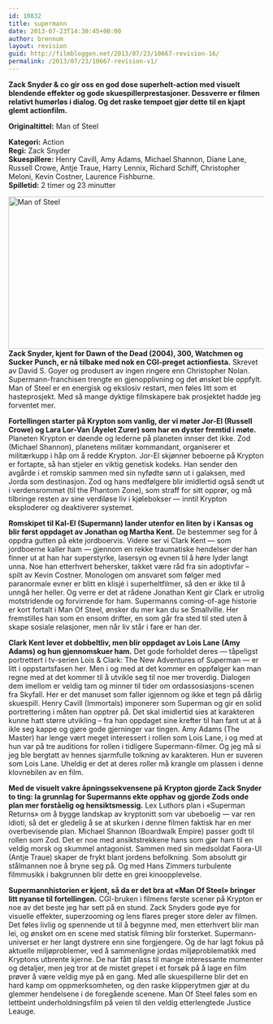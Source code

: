 ```yaml
---
id: 10832
title: supermann
date: 2013-07-23T14:30:45+00:00
author: brennum
layout: revision
guid: http://filmbloggen.net/2013/07/23/10667-revision-16/
permalink: /2013/07/23/10667-revision-v1/
---
```

**Zack Snyder & co gir oss en god dose superhelt-action med visuelt blendende effekter og gode skuespillerprestasjoner. Dessverre er filmen relativt humørløs i dialog. Og det raske tempoet gjør dette til en kjapt glemt actionfilm.**

**<!--more-->Originaltittel:** Man of Steel

  
**Kategori:** Action  
**Regi:** Zack Snyder  
**Skuespillere:** Henry Cavill, Amy Adams, Michael Shannon, Diane Lane, Russell Crowe, Antje Traue, Harry Lennix, Richard Schiff, Christopher Meloni, Kevin Costner, Laurence Fishburne.  
**Spilletid:** 2 timer og 23 minutter

[<img class="alignnone  wp-image-10691" alt="Man of Steel" src="http://filmbloggen.net/wp-content/uploads/2013/06/Man-of-Steel-Russell-Crowe-image-2.jpg" width="600" height="300" />](http://filmbloggen.net/wp-content/uploads/2013/06/Man-of-Steel-Russell-Crowe-image-2.jpg)  
**Zack Snyder, kjent for Dawn of the Dead (2004), 300, Watchmen og Sucker Punch, er nå tilbake med nok en CGI-preget actionfiesta.** Skrevet av David S. Goyer og produsert av ingen ringere enn Christopher Nolan. Supermann-franchisen trengte en gjenopplivning og det ønsket ble oppfylt. Man of Steel er en energisk og ekslosiv restart, men føles litt som et hasteprosjekt. Med så mange dyktige filmskapere bak prosjektet hadde jeg forventet mer.

**Fortellingen starter på Krypton som vanlig, der vi møter Jor-El (Russell Crowe) og Lara Lor-Van (Ayelet Zurer) som har en dyster fremtid i møte.** Planeten Krypton er døende og lederne på planeten innser det ikke. Zod (Michael Shannon), planetens militær kommandant, organiserer et militærkupp i håp om å redde Krypton. Jor-El skjønner beboerne på Krypton er fortapte, så han stjeler en viktig genetisk kodeks. Han sender den avgårde i et romskip sammen med sin nyfødte sønn ut i galaksen, med Jorda som destinasjon. Zod og hans medfølgere blir imidlertid også sendt ut i verdensrommet (til the Phantom Zone), som straff for sitt opprør, og må tilbringe resten av sine verdiløse liv i kjølebokser — inntil Krypton eksploderer og deaktiverer systemet.

**Romskipet til Kal-El (Supermann) lander utenfor en liten by i Kansas og blir først oppdaget av Jonathan og Martha Kent.** De bestemmer seg for å oppdra gutten på ekte jordboervis. Videre ser vi Clark Kent — som jordboerne kaller ham — gjennom en rekke traumatiske hendelser der han finner ut at han har superstyrke, lasersyn og evnen til å høre lyder langt unna. Noe han etterhvert behersker, takket være råd fra sin adoptivfar &#8211; spilt av Kevin Costner. Monologen om ansvaret som følger med paranormale evner er blitt en klisjé i superheltfilmer, så den er ikke til å unngå her heller. Og verre er det at rådene Jonathan Kent gir Clark er utrolig motstridende og forvirrende for ham. Supermanns coming-of-age historie er kort fortalt i Man Of Steel, ønsker du mer kan du se Smallville. Her fremstilles han som en ensom drifter, en som går fra sted til sted uten å skape sosiale relasjoner, men når liv står i fare er han der.

**Clark Kent lever et dobbeltliv, men blir oppdaget av Lois Lane (Amy Adams) og hun gjennomskuer ham.** Det gode forholdet deres — tåpeligst portrettert i tv-serien Lois & Clark: The New Adventures of Superman — er litt i oppstartsfasen her. Men i og med at det kommer en oppfølger kan man regne med at det kommer til å utvikle seg til noe mer troverdig. Dialogen dem imellom er veldig tam og minner til tider om ordassosiasjons-scenen fra Skyfall. Her er det manuset som faller igjennom og ikke et tegn på dårlig skuespill. Henry Cavill (Immortals) imponerer som Superman og gir en solid portrettering i måten han opptrer på. Det skal imidlertid sies at karakteren kunne hatt større utvikling &#8211; fra han oppdaget sine krefter til han fant ut at å ikle seg kappe og gjøre gode gjerninger var tingen. Amy Adams (The Master) har lenge vært meget interessert i rollen som Lois Lane, i og med at hun var på tre auditions for rollen i tidligere Supermann-filmer. Og jeg må si jeg ble bergtatt av hennes sjarmfulle tolkning av karakteren. Hun er suveren som Lois Lane. Uheldig er det at deres roller må krangle om plassen i denne klovnebilen av en film.

**Med de visuelt vakre åpningssekvensene på Krypton gjorde Zack Snyder to ting: la grunnlag for Supermanns ekte opphav og gjorde Zods onde plan mer forståelig og hensiktsmessig.** Lex Luthors plan i «Superman Returns» om å bygge landskap av kryptonitt som var ubeboelig — var ren idioti, så det er gledelig å se at skurken i denne filmen faktisk har en mer overbevisende plan. Michael Shannon (Boardwalk Empire) passer godt til rollen som Zod. Det er noe med ansiktstrekkene hans som gjør ham til en veldig morsk og skummel antagonist. Sammen med sin medsoldat Faora-Ul (Antje Traue) skaper de frykt blant jordens befolkning. Som absolutt gir stålmannen noe å bryne seg på. Og med Hans Zimmers turbulente filmmusikk i bakgrunnen blir dette en grei kinoopplevelse.

**Supermannhistorien er kjent, så da er det bra at «Man Of Steel» bringer litt nyanse til fortellingen.** CGI-bruken i filmens første scener på Krypton er noe av det beste jeg har sett på en stund. Zack Snyders gode øye for visuelle effekter, superzooming og lens flares preger store deler av filmen. Det føles livlig og spennende ut til å begynne med, men etterhvert blir man lei, og ønsket om en scene med statisk filming blir forsterket. Supermann-universet er her langt dystrere enn sine forgjengere. Og de har lagt fokus på aktuelle miljøproblemer, ved å sammenligne jordas miljøproblematikk med Kryptons utbrente kjerne. De har fått plass til mange interessante momenter og detaljer, men jeg tror at de mistet grepet i et forsøk på å lage en film prøver å være veldig mye på en gang. Med alle skuespillerne blir det en hard kamp om oppmerksomheten, og den raske klipperytmen gjør at du glemmer hendelsene i de foregående scenene. Man Of Steel føles som en lettbeint underholdningsfilm på veien til den veldig etterlengtede Justice Leauge.

<div class="video-shortcode">
</div>